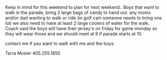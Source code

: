 Keep in mind for this weekend to plan for next weekend..  Boys that want to walk in the parade, bring 2 large bags of candy to hand out.  any moms and/or dad wanting to walk or ride (in golf cart-someone needs to bring one lol) we also need to have at least 2 large coolers of water for the walk.  Coach said the boys will have their jersey's on friday for game monday so they will wear those and we should meet at 9 if parade starts at 10.  

contact me if you want to walk with me and the boys.


Tarra Mosier
405.255.1850
